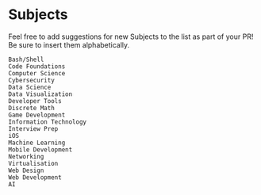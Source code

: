 # Subjects

Feel free to add suggestions for new Subjects to the list as part of your PR! Be sure to insert them alphabetically.

```
Bash/Shell
Code Foundations
Computer Science
Cybersecurity
Data Science
Data Visualization
Developer Tools
Discrete Math
Game Development
Information Technology
Interview Prep
iOS
Machine Learning
Mobile Development
Networking
Virtualisation
Web Design
Web Development
AI
```
